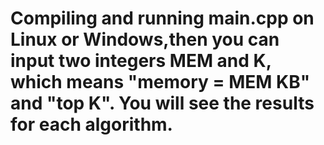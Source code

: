 # Compiling and running main.cpp on Linux or Windows,then you can input two integers MEM and K, which means "memory = MEM KB" and "top K". You will see the results for each algorithm.
